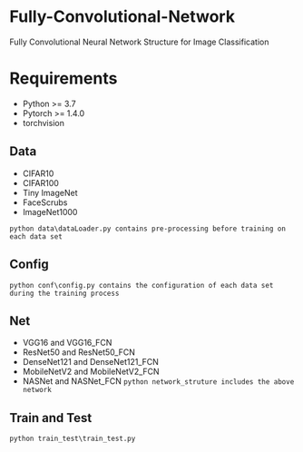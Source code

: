 # Fully-Convolutional-Network
Fully Convolutional Neural Network Structure for Image Classification

# Requirements
* Python >= 3.7
* Pytorch >= 1.4.0
* torchvision

## Data
* CIFAR10
* CIFAR100
* Tiny ImageNet
* FaceScrubs
* ImageNet1000
```
python data\dataLoader.py contains pre-processing before training on each data set
```

## Config
```
python conf\config.py contains the configuration of each data set during the training process
```
## Net
* VGG16 and VGG16_FCN
* ResNet50 and ResNet50_FCN
* DenseNet121 and DenseNet121_FCN
* MobileNetV2 and MobileNetV2_FCN
* NASNet and NASNet_FCN
```python network_struture includes the above network```

## Train and Test
```
python train_test\train_test.py
```
